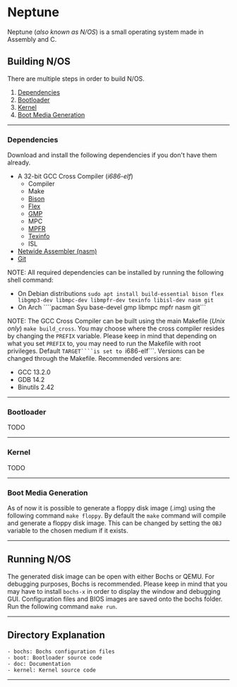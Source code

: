 # Neptune

Neptune (_also known as N/OS_) is a small operating system made in Assembly and C. 

## Building N/OS

There are multiple steps in order to build N/OS.
1. [Dependencies](#dependencies)
2. [Bootloader](#bootloader)
3. [Kernel](#kernel)
4. [Boot Media Generation](#media-gen)

---

### Dependencies <a name="dependencies"></a>

Download and install the following dependencies if you don't have them already.

- A 32-bit GCC Cross Compiler (_i686-elf_) 
	- Compiler
    - Make
	- [Bison](https://www.gnu.org/software/bison)
	- [Flex](https://github.com/westes/flex)
	- [GMP](https://gmplib.org)
	- MPC
	- [MPFR](https://www.mpfr.org)
	- [Texinfo](https://www.gnu.org/software/texinfo)
	- ISL
- [Netwide Assembler (nasm)](https://www.nasm.us)
- [Git](https://git-scm.com/downloads)

NOTE: All required dependencies can be installed by running the following shell command:
- On Debian distributions ```sudo apt install build-essential bison flex libgmp3-dev libmpc-dev libmpfr-dev texinfo libisl-dev nasm git```
- On Arch ````pacman Syu base-devel gmp libmpc mpfr nasm git```

NOTE: The GCC Cross Compiler can be built using the main Makefile (*Unix only*) ```make build_cross```. You may choose where the cross compiler resides by changing the ```PREFIX``` variable. Please keep in mind that depending on what you set ```PREFIX``` to, you may need to run the Makefile with root privileges.
Default ```TARGET````is set to ```i686-elf```. 
Versions can be changed through the Makefile. Recommended versions are:
- GCC 13.2.0
- GDB 14.2
- Binutils 2.42


---

### Bootloader <a name="bootloader"></a>

TODO

---

### Kernel <a name="kernel"></a>

TODO

---

### Boot Media Generation <a name="media-gen"></a>

As of now it is possible to generate a floppy disk image (.img) using the following command ```make floppy```. By default the ```make``` command will compile and generate a floppy disk image. 
This can be changed by setting the ```OBJ``` variable to the chosen medium if it exists.

---

## Running N/OS

The generated disk image can be open with either Bochs or QEMU. For debugging purposes, Bochs is recommended. Please keep in mind that you may have to install ```bochs-x``` in order to display the window and debugging GUI. Configuration files and BIOS images are saved onto the bochs folder.
Run the following command ```make run```.

---

## Directory Explanation

	- bochs: Bochs configuration files
	- boot: Bootloader source code
	- doc: Documentation
	- kernel: Kernel source code

---
